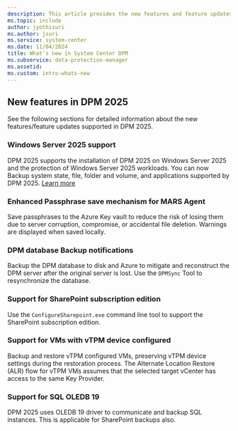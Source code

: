 ```yaml
---
description: This article provides the new features and feature updates supported by System Center DPM 2025.
ms.topic: include
author: jyothisuri
ms.author: jsuri
ms.service: system-center
ms.date: 11/04/2024
title: What's new in System Center DPM
ms.subservice: data-protection-manager
ms.assetid:
ms.custom: intro-whats-new
---
```


## New features in DPM 2025

See the following sections for detailed information about the new features/feature updates supported in DPM 2025.

### Windows Server 2025 support

DPM 2025 supports the installation of DPM 2025 on Windows Server 2025 and the protection of Windows Server 2025 workloads. You can now Backup system state, file, folder and volume, and applications supported by DPM 2025. [Learn more](/system-center/dpm/prepare-environment-for-dpm?view=sc-dpm-2025)

### Enhanced Passphrase save mechanism for MARS Agent

Save passphrases to the Azure Key vault to reduce the risk of losing them due to server corruption, compromise, or accidental file deletion. Warnings are displayed when saved locally.

### DPM database Backup notifications

Backup the DPM database to disk and Azure to mitigate and reconstruct the DPM server after the original server is lost. Use the `DPMSync` Tool to resynchronize the database.

### Support for SharePoint subscription edition

Use the `ConfigureSharepoint.exe` command line tool to support the SharePoint subscription edition.

### Support for VMs with vTPM device configured

Backup and restore vTPM configured VMs, preserving vTPM device settings during the restoration process. The Alternate Location Restore (ALR) flow for vTPM VMs assumes that the selected target vCenter has access to the same Key Provider.

### Support for SQL OLEDB 19

DPM 2025 uses OLEDB 19 driver to communicate and backup SQL instances. This is applicable for SharePoint backups also.
